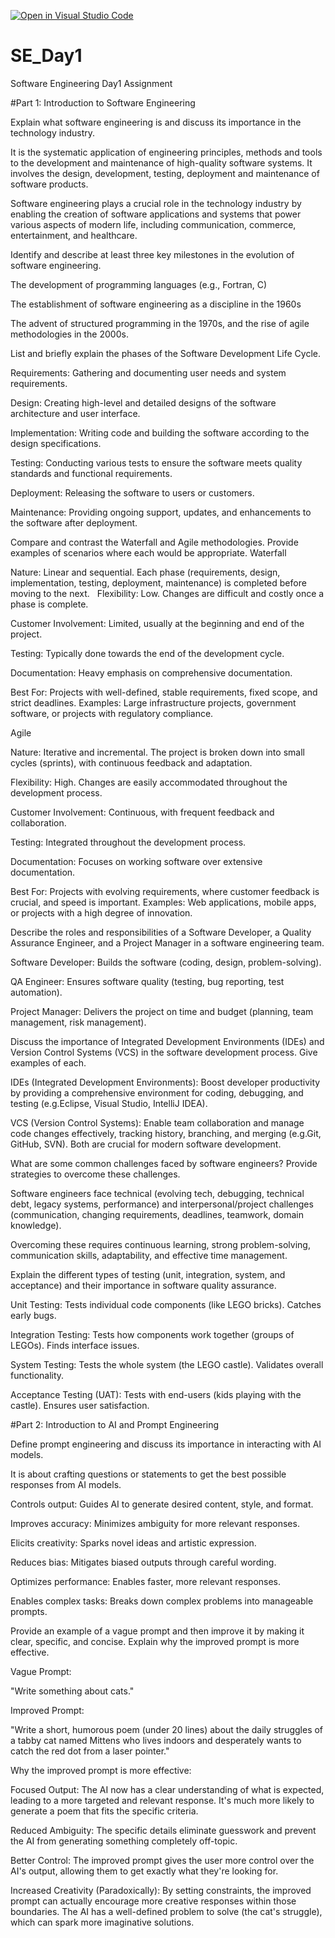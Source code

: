 [![Open in Visual Studio Code](https://classroom.github.com/assets/open-in-vscode-2e0aaae1b6195c2367325f4f02e2d04e9abb55f0b24a779b69b11b9e10269abc.svg)](https://classroom.github.com/online_ide?assignment_repo_id=18404332&assignment_repo_type=AssignmentRepo)
# SE_Day1
Software Engineering Day1 Assignment

#Part 1: Introduction to Software Engineering

Explain what software engineering is and discuss its importance in the technology industry.

It is the systematic application of engineering principles, methods and tools to the development and maintenance of high-quality software systems. It involves the design, development, testing, deployment and maintenance of software products.

Software engineering plays a crucial role in the technology industry by enabling the creation of software applications and systems that power various aspects of modern life, including communication, commerce, entertainment, and healthcare.

Identify and describe at least three key milestones in the evolution of software engineering.

 The development of programming languages (e.g., Fortran, C) 
 
 The establishment of software engineering as a discipline in the 1960s
 
 The advent of structured programming in the 1970s, and the rise of agile methodologies in the 2000s.


List and briefly explain the phases of the Software Development Life Cycle.

 Requirements: Gathering and documenting user needs and system requirements.
 
 Design: Creating high-level and detailed designs of the software architecture and user interface.
 
 Implementation: Writing code and building the software according to the design specifications.
 
 Testing: Conducting various tests to ensure the software meets quality standards and functional requirements.
 
 Deployment: Releasing the software to users or customers.
 
 Maintenance: Providing ongoing support, updates, and enhancements to the software after deployment.


Compare and contrast the Waterfall and Agile methodologies. Provide examples of scenarios where each would be appropriate.
Waterfall

Nature: Linear and sequential. Each phase (requirements, design, implementation, testing, deployment, maintenance) is completed before moving to the next.   
Flexibility: Low. Changes are difficult and costly once a phase is complete.   

Customer Involvement: Limited, usually at the beginning and end of the project.

Testing: Typically done towards the end of the development cycle.

Documentation: Heavy emphasis on comprehensive documentation.  

Best For: Projects with well-defined, stable requirements, fixed scope, and strict deadlines. Examples: Large infrastructure projects, government software, or projects with regulatory compliance.

Agile

Nature: Iterative and incremental. The project is broken down into small cycles (sprints), with continuous feedback and adaptation. 

Flexibility: High. Changes are easily accommodated throughout the development process.   

Customer Involvement: Continuous, with frequent feedback and collaboration.   

Testing: Integrated throughout the development process.

Documentation: Focuses on working software over extensive documentation.

Best For: Projects with evolving requirements, where customer feedback is crucial, and speed is important. Examples: Web applications, mobile apps, or projects with a high degree of innovation.   


Describe the roles and responsibilities of a Software Developer, a Quality Assurance Engineer, and a Project Manager in a software engineering team.

Software Developer: Builds the software (coding, design, problem-solving).

QA Engineer: Ensures software quality (testing, bug reporting, test automation).

Project Manager: Delivers the project on time and budget (planning, team management, risk management).


Discuss the importance of Integrated Development Environments (IDEs) and Version Control Systems (VCS) in the software development process. Give examples of each.

IDEs (Integrated Development Environments): Boost developer productivity by providing a comprehensive environment for coding, debugging, and testing (e.g.Eclipse, Visual Studio, IntelliJ IDEA).

VCS (Version Control Systems): Enable team collaboration and manage code changes effectively, tracking history, branching, and merging (e.g.Git, GitHub, SVN).  Both are crucial for modern software development.

What are some common challenges faced by software engineers? Provide strategies to overcome these challenges.

Software engineers face technical (evolving tech, debugging, technical debt, legacy systems, performance) and interpersonal/project challenges (communication, changing requirements, deadlines, teamwork, domain knowledge). 

Overcoming these requires continuous learning, strong problem-solving, communication skills, adaptability, and effective time management.

Explain the different types of testing (unit, integration, system, and acceptance) and their importance in software quality assurance.

Unit Testing: Tests individual code components (like LEGO bricks). Catches early bugs.

Integration Testing: Tests how components work together (groups of LEGOs). Finds interface issues.

System Testing: Tests the whole system (the LEGO castle). Validates overall functionality.

Acceptance Testing (UAT): Tests with end-users (kids playing with the castle). Ensures user satisfaction.


#Part 2: Introduction to AI and Prompt Engineering


Define prompt engineering and discuss its importance in interacting with AI models.

 It is about crafting questions or statements to get the best possible responses from AI models. 
 
Controls output: Guides AI to generate desired content, style, and format.

Improves accuracy: Minimizes ambiguity for more relevant responses.

Elicits creativity: Sparks novel ideas and artistic expression.

Reduces bias: Mitigates biased outputs through careful wording.

Optimizes performance: Enables faster, more relevant responses.

Enables complex tasks: Breaks down complex problems into manageable prompts.


Provide an example of a vague prompt and then improve it by making it clear, specific, and concise. Explain why the improved prompt is more effective.

Vague Prompt:

"Write something about cats."

Improved Prompt:

"Write a short, humorous poem (under 20 lines) about the daily struggles of a tabby cat named Mittens who lives indoors and desperately wants to catch the red dot from a laser pointer."

Why the improved prompt is more effective:

Focused Output: The AI now has a clear understanding of what is expected, leading to a more targeted and relevant response. It's much more likely to generate a poem that fits the specific criteria.

Reduced Ambiguity: The specific details eliminate guesswork and prevent the AI from generating something completely off-topic.

Better Control: The improved prompt gives the user more control over the AI's output, allowing them to get exactly what they're looking for.

Increased Creativity (Paradoxically): By setting constraints, the improved prompt can actually encourage more creative responses within those boundaries. The AI has a well-defined problem to solve (the cat's struggle), which can spark more imaginative solutions.
